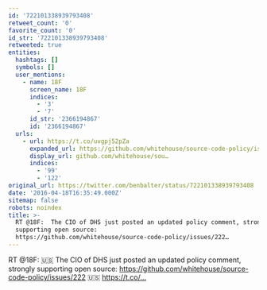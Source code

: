 ```yaml
---
id: '722101338939793408'
retweet_count: '0'
favorite_count: '0'
id_str: '722101338939793408'
retweeted: true
entities:
  hashtags: []
  symbols: []
  user_mentions:
    - name: 18F
      screen_name: 18F
      indices:
        - '3'
        - '7'
      id_str: '2366194867'
      id: '2366194867'
  urls:
    - url: https://t.co/uvgpj52pZa
      expanded_url: https://github.com/whitehouse/source-code-policy/issues/222
      display_url: github.com/whitehouse/sou…
      indices:
        - '99'
        - '122'
original_url: https://twitter.com/benbalter/status/722101338939793408
date: '2016-04-18T16:35:49.000Z'
sitemap: false
robots: noindex
title: >-
  RT @18F:  The CIO of DHS just posted an updated policy comment, strongly
  supporting open source:
  https://github.com/whitehouse/source-code-policy/issues/222…
---
```


RT @18F: 🇺🇸 The CIO of DHS just posted an updated policy comment, strongly supporting open source: https://github.com/whitehouse/source-code-policy/issues/222 🇺🇸 https://t.co/…